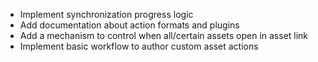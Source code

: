 * Implement synchronization progress logic
* Add documentation about action formats and plugins
* Add a mechanism to control when all/certain assets open in asset link
* Implement basic workflow to author custom asset actions
